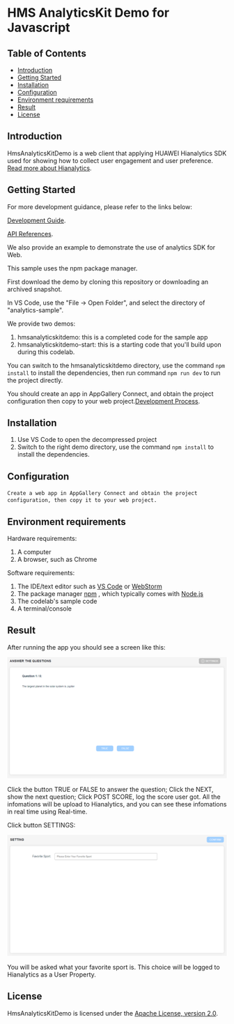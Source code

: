 # HMS AnalyticsKit Demo for Javascript

## Table of Contents

* [Introduction](#introduction)
* [Getting Started](#getting-started)
* [Installation](#installation)
* [Configuration ](#configuration )
* [Environment requirements](#Environment-requirements)
* [Result](#result)
* [License](#license)


## Introduction
HmsAnalyticsKitDemo is a web client that applying HUAWEI Hianalytics SDK used for showing how to collect user engagement and user preference.
[Read more about Hianalytics](https://developer.huawei.com/consumer/en/doc/development/HMSCore-Guides/introduction-0000001050745149).
## Getting Started

For more development guidance, please refer to the links below:

[Development Guide](https://developer.huawei.com/consumer/en/doc/development/HMSCore-Guides/javascript-config-agc-0000001050964518).

[API References](https://developer.huawei.com/consumer/cn/doc/development/HMSCore-Guides/javascript-api-huawei-analytics-overview-0000001051065713).

We also provide an example to demonstrate the use of analytics SDK for Web.

This sample uses the npm package manager.

First download the demo by cloning this repository or downloading an archived snapshot.

In VS Code, use the "File -> Open Folder", and select the directory of "analytics-sample".

We provide two demos:

1.  hmsanalyticskitdemo: this is a completed code for the sample app
2.  hmsanalyticskitdemo-start: this is a starting code that you'll build upon during this codelab.


You can switch to the hmsanalyticskitdemo directory, use the command `npm install` to install the dependencies, then run command `npm run dev` to run the project directly.

You should create an app in AppGallery Connect, and obtain the project configuration then copy to your web project.[Development Process](https://developer.huawei.com/consumer/en/doc/development/HMSCore-Guides/javascript-config-agc-0000001050964518).



## Installation
1.  Use VS Code to open the decompressed project
2.  Switch to the right demo directory, use the command `npm install` to install the dependencies.
    

## Configuration
    Create a web app in AppGallery Connect and obtain the project configuration, then copy it to your web project.

## Environment requirements
Hardware requirements:
1. A computer
2. A browser, such as Chrome
    
Software requirements:
1. The IDE/text editor such as [VS Code](https://code.visualstudio.com) or [WebStorm](https://www.jetbrains.com/webstorm/)
2. The package manager [npm](https://www.npmjs.com) , which typically comes with [Node.js](https://nodejs.org/en)
3. The codelab's sample code
4. A terminal/console

## Result
After running the app you should see a screen like this:

<img src="screenshot/screen_0.png" style="max-width:100%;">

Click the button TRUE or FALSE to answer the question; Click the NEXT, show the next question; Click POST SCORE, log the score user got. All the infomations will be upload to Hianalytics, and you can see these infomations in real time using Real-time.

Click button SETTINGS:

<img src="screenshot/screen_1.png" style="max-width:100%;">

You will be asked what your favorite sport is. This choice will be logged to Hianalytics as a User Property.


##  License
HmsAnalyticsKitDemo is licensed under the [Apache License, version 2.0](http://www.apache.org/licenses/LICENSE-2.0).

